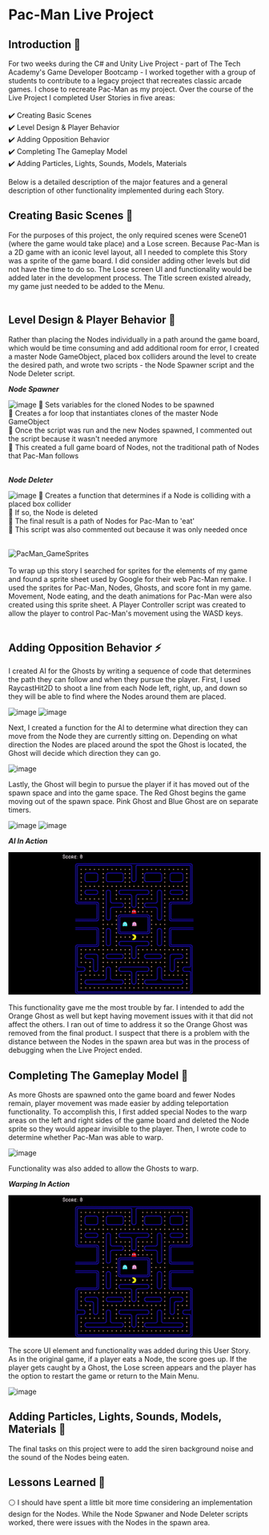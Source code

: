 # Pac-Man Live Project

## Introduction 💭

For two weeks during the C# and Unity Live Project - part of The Tech Academy's Game Developer Bootcamp - I worked together with a group of students to contribute to a legacy project that recreates classic arcade games. I chose to recreate Pac-Man as my project. Over the course of the Live Project I completed User Stories in five areas: <br><br>
  ✔️ Creating Basic Scenes <br>
  ✔️ Level Design & Player Behavior <br>
  ✔️ Adding Opposition Behavior <br>
  ✔️ Completing The Gameplay Model <br>
  ✔️ Adding Particles, Lights, Sounds, Models, Materials <br>

Below is a detailed description of the major features and a general description of other functionality implemented during each Story.

## Creating Basic Scenes  🍃 
For the purposes of this project, the only required scenes were Scene01 (where the game would take place) and a Lose screen. Because Pac-Man is a 2D game with an iconic level layout, all I needed to complete this Story was a sprite of the game board. I did consider adding other levels but did not have the time to do so. The Lose screen UI and functionality would be added later in the development process. The Title screen existed already, my game just needed to be added to the Menu.<br><br>

## Level Design & Player Behavior  🚧 
Rather than placing the Nodes individually in a path around the game board, which would be time consuming and add additional room for error, I created a master Node GameObject, placed box colliders around the level to create the desired path, and wrote two scripts - the Node Spawner script and the Node Deleter script.

***Node Spawner***

![image](https://github.com/megleedev/PacMan-Live-Project/assets/127007134/067d697e-a3b3-40fe-bf3c-ecf5abd9acb4)
  🔹 Sets variables for the cloned Nodes to be spawned <br>
  🔹 Creates a for loop that instantiates clones of the master Node GameObject <br>
  🔹 Once the script was run and the new Nodes spawned, I commented out the script because it wasn't needed anymore <br> 
  🔹 This created a full game board of Nodes, not the traditional path of Nodes that Pac-Man follows <br><br>

***Node Deleter***

![image](https://github.com/megleedev/PacMan-Live-Project/assets/127007134/bbb81b07-689f-4e45-93a4-c9c56a459d5c)
  🔹 Creates a function that determines if a Node is colliding with a placed box collider <br>
  🔹 If so, the Node is deleted <br>
  🔹 The final result is a path of Nodes for Pac-Man to 'eat' <br>
  🔹 This script was also commented out because it was only needed once <br><br>

![PacMan_GameSprites](https://github.com/megleedev/PacMan-Live-Project/assets/127007134/1c9ba85b-ddee-4384-8bff-c96d0705c2d4)<br><br>
To wrap up this story I searched for sprites for the elements of my game and found a sprite sheet used by Google for their web Pac-Man remake. I used the sprites for Pac-Man, Nodes, Ghosts, and score font in my game. Movement, Node eating, and the death animations for Pac-Man were also created using this sprite sheet. A Player Controller script was created to allow the player to control Pac-Man's movement using the WASD keys.<br><br>

## Adding Opposition Behavior ⚡ 
I created AI for the Ghosts by writing a sequence of code that determines the path they can follow and when they pursue the player. First, I used RaycastHit2D to shoot a line from each Node left, right, up, and down so they will be able to find where the Nodes around them are placed. <br>

![image](https://github.com/megleedev/PacMan-Live-Project/assets/127007134/457806b1-b39a-450d-a673-5baa1b0d6c97)
![image](https://github.com/megleedev/PacMan-Live-Project/assets/127007134/10c171c3-a3f2-4d06-babf-483818ca59d5)

Next, I created a function for the AI to determine what direction they can move from the Node they are currently sitting on. Depending on what direction the Nodes are placed around the spot the Ghost is located, the Ghost will decide which direction they can go. <br>

![image](https://github.com/megleedev/PacMan-Live-Project/assets/127007134/ee7fddc0-fd27-4069-af43-7e11ed238e53)

Lastly, the Ghost will begin to pursue the player if it has moved out of the spawn space and into the game space. The Red Ghost begins the game moving out of the spawn space. Pink Ghost and Blue Ghost are on separate timers. <br>

![image](https://github.com/megleedev/PacMan-Live-Project/assets/127007134/f88f2ce9-1a73-4052-9082-2819e5c74b59)
![image](https://github.com/megleedev/PacMan-Live-Project/assets/127007134/b7d41a7b-9a9d-41fc-b66e-bf05d9cb68a4)

***AI In Action***

![](https://github.com/megleedev/PacMan-Live-Project/blob/main/AI_behavior.gif)

This functionality gave me the most trouble by far. I intended to add the Orange Ghost as well but kept having movement issues with it that did not affect the others. I ran out of time to address it so the Orange Ghost was removed from the final product. I suspect that there is a problem with the distance between the Nodes in the spawn area but was in the process of debugging when the Live Project ended. <br>

## Completing The Gameplay Model  🚀 

As more Ghosts are spawned onto the game board and fewer Nodes remain, player movement was made easier by adding teleportation functionality. To accomplish this, I first added special Nodes to the warp areas on the left and right sides of the game board and deleted the Node sprite so they would appear invisible to the player. Then, I wrote code to determine whether Pac-Man was able to warp.<br>

![image](https://github.com/megleedev/PacMan-Live-Project/assets/127007134/fae0def2-526e-4ca2-a90c-4b91bdd5ee17)

Functionality was also added to allow the Ghosts to warp. <br>

***Warping In Action***

![](https://github.com/megleedev/PacMan-Live-Project/blob/main/Teleport.gif)

The score UI element and functionality was added during this User Story. As in the original game, if a player eats a Node, the score goes up. If the player gets caught by a Ghost, the Lose screen appears and the player has the option to restart the game or return to the Main Menu.

![image](https://github.com/megleedev/PacMan-Live-Project/assets/127007134/185bb22f-bbb6-4fff-90ea-00b82f7b5f2f)

## Adding Particles, Lights, Sounds, Models, Materials  🎉 

The final tasks on this project were to add the siren background noise and the sound of the Nodes being eaten. 

## Lessons Learned 👀

  ⚪ I should have spent a little bit more time considering an implementation design for the Nodes. While the Node Spwaner and Node Deleter scripts worked, there were issues with the Nodes in the spawn area.<br><br>

